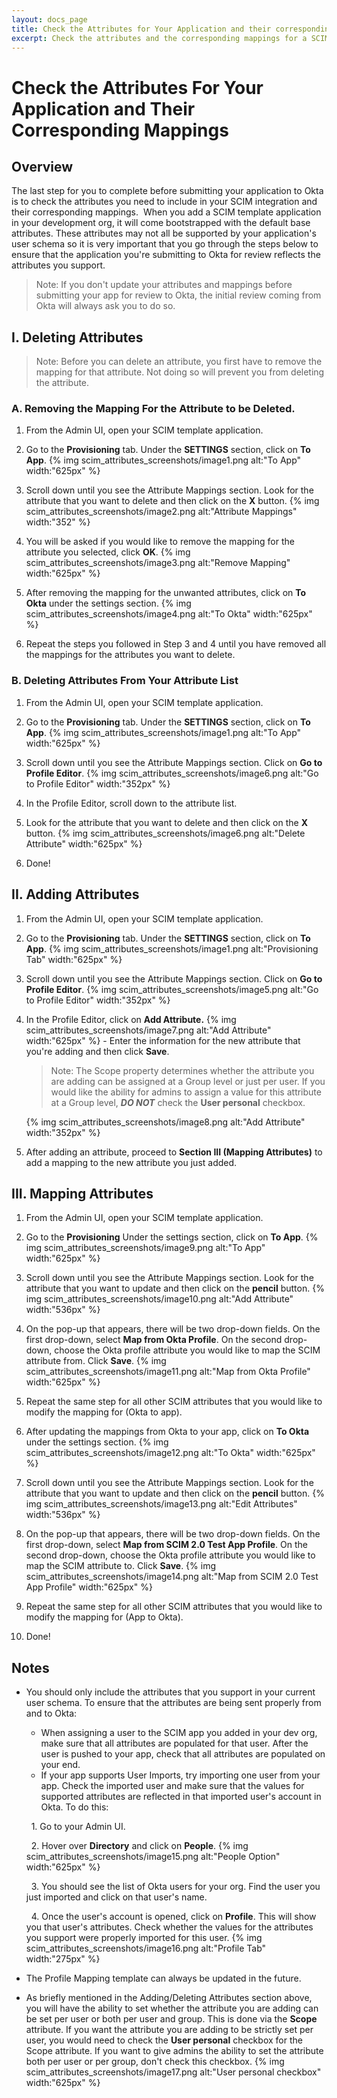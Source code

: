 ```yaml
---
layout: docs_page
title: Check the Attributes for Your Application and their corresponding Mappings
excerpt: Check the attributes and the corresponding mappings for a SCIM app that has been created through the app wizard.
---
```


# Check the Attributes For Your Application and Their Corresponding Mappings #


## Overview ##

The last step for you to complete before submitting your application to
Okta is to check the attributes you need to include in your SCIM
integration and their corresponding mappings.  When you add a SCIM
template application in your development org, it will come bootstrapped
with the default base attributes. These attributes may not all be
supported by your application's user schema so it is very important that
you go through the steps below to ensure that the application you're
submitting to Okta for review reflects the attributes you support.

> Note: If you don't update your attributes and mappings before
submitting your app for review to Okta, the initial review coming from
Okta will always ask you to do so.

## I. Deleting Attributes ##


> Note: Before you can delete an attribute, you first have to remove
the mapping for that attribute. Not doing so will prevent you from
deleting the attribute.

### A. Removing the Mapping For the Attribute to be Deleted. ###


1.  From the Admin UI, open your SCIM template application.

2.  Go to the **Provisioning** tab. Under the **SETTINGS** section,
    click on **To App**.
    {% img scim_attributes_screenshots/image1.png alt:"To App" width:"625px" %}

3.  Scroll down until you see the Attribute Mappings section. Look for
    the attribute that you want to delete and then click on the **X**
    button.
    {% img scim_attributes_screenshots/image2.png alt:"Attribute Mappings" width:"352" %}

4.  You will be asked if you would like to remove the mapping for the
    attribute you selected, click **OK**.
    {% img scim_attributes_screenshots/image3.png alt:"Remove Mapping" width:"625px" %}

5.  After removing the mapping for the unwanted attributes, click on
    **To Okta** under the settings section.
    {% img scim_attributes_screenshots/image4.png alt:"To Okta" width:"625px" %}

6.  Repeat the steps you followed in Step 3 and 4 until you have removed
    all the mappings for the attributes you want to delete.

### B. Deleting Attributes From Your Attribute List ###


1.  From the Admin UI, open your SCIM template application.

2.  Go to the **Provisioning** tab. Under the **SETTINGS** section,
    click on **To App**.
    {% img scim_attributes_screenshots/image1.png alt:"To App" width:"625px" %}

3.  Scroll down until you see the Attribute Mappings section. Click on
    **Go to Profile Editor**.
    {% img scim_attributes_screenshots/image6.png alt:"Go to Profile Editor" width:"352px" %}

4.  In the Profile Editor, scroll down to the attribute list.

5.  Look for the attribute that you want to delete and then click on the
    **X** button.
    {% img scim_attributes_screenshots/image6.png alt:"Delete Attribute" width:"625px" %}

6.  Done!

## II. Adding Attributes ##


1.  From the Admin UI, open your SCIM template application.

2.  Go to the **Provisioning** tab. Under the **SETTINGS** section,
    click on **To App**.
    {% img scim_attributes_screenshots/image1.png alt:"Provisioning Tab" width:"625px" %}

3.  Scroll down until you see the Attribute Mappings section. Click on
    **Go to Profile Editor**.
    {% img scim_attributes_screenshots/image5.png alt:"Go to Profile Editor" width:"352px" %}

4.  In the Profile Editor, click on **Add Attribute.**
    {% img scim_attributes_screenshots/image7.png alt:"Add Attribute" width:"625px" %}
    - Enter the information for the new attribute that you're adding
    and then click **Save**.
    > Note: The Scope property determines
    whether the attribute you are adding can be assigned at a Group
    level or just per user. If you would like the ability for admins to
    assign a value for this attribute at a Group level, ***DO NOT***
    check the **User personal** checkbox.

    {% img scim_attributes_screenshots/image8.png alt:"Add Attribute" width:"352px" %}

5.  After adding an attribute, proceed to **Section III (Mapping
    Attributes)** to add a mapping to the new attribute you just added.

## III. Mapping Attributes ##


1.  From the Admin UI, open your SCIM template application.

2.  Go to the **Provisioning** Under the settings section, click on **To
    App**.
    {% img scim_attributes_screenshots/image9.png alt:"To App" width:"625px" %}

3.  Scroll down until you see the Attribute Mappings section. Look for
    the attribute that you want to update and then click on the
    **pencil** button.
    {% img scim_attributes_screenshots/image10.png alt:"Add Attribute" width:"536px" %}

4.  On the pop-up that appears, there will be two drop-down fields. On
    the first drop-down, select **Map from Okta Profile**. On the second
    drop-down, choose the Okta profile attribute you would like to map
    the SCIM attribute from. Click **Save**.
    {% img scim_attributes_screenshots/image11.png alt:"Map from Okta Profile" width:"625px" %}

5.  Repeat the same step for all other SCIM attributes that you would
    like to modify the mapping for (Okta to app).

6.  After updating the mappings from Okta to your app, click on **To
    Okta** under the settings section.
    {% img scim_attributes_screenshots/image12.png alt:"To Okta" width:"625px" %}

7.  Scroll down until you see the Attribute Mappings section. Look for
    the attribute that you want to update and then click on the
    **pencil** button.
    {% img scim_attributes_screenshots/image13.png alt:"Edit Attributes" width:"536px" %}

8.  On the pop-up that appears, there will be two drop-down fields. On
    the first drop-down, select **Map from SCIM 2.0 Test App Profile**.
    On the second drop-down, choose the Okta profile attribute you would
    like to map the SCIM attribute to. Click **Save**.
    {% img scim_attributes_screenshots/image14.png alt:"Map from SCIM 2.0 Test App Profile" width:"625px" %}

9.  Repeat the same step for all other SCIM attributes that you would
    like to modify the mapping for (App to Okta).

10. Done!

## Notes ##


-   You should only include the attributes that you support in your
    current user schema. To ensure that the attributes are being sent
    properly from and to Okta:
    - When assigning a user to the SCIM app you added in your dev org,
    make sure that all attributes are populated for that user. After the
    user is pushed to your app, check that all attributes are populated
    on your end.
    - If your app supports User Imports, try importing one user from
    your app. Check the imported user and make sure that the values for
    supported attributes are reflected in that imported user's account
    in Okta. To do this:

      1. Go to your Admin UI.

      2. Hover over **Directory** and click on **People**.
    {% img scim_attributes_screenshots/image15.png alt:"People Option" width:"625px" %}

      3. You should see the list of Okta users for your org. Find the
    user you just imported and click on that user's name.
    
      4. Once the user's account is opened, click on **Profile**. This
    will show you that user's attributes. Check whether the values for
    the attributes you support were properly imported for this user.
    {% img scim_attributes_screenshots/image16.png alt:"Profile Tab" width:"275px" %}

-   The Profile Mapping template can always be updated in the future.

-   As briefly mentioned in the Adding/Deleting Attributes section
    above, you will have the ability to set whether the attribute you
    are adding can be set per user or both per user and group. This is
    done via the **Scope** attribute. If you want the attribute you are
    adding to be strictly set per user, you would need to check the
    **User personal** checkbox for the Scope attribute. If you want to
    give admins the ability to set the attribute both per user or per
    group, don't check this checkbox.
    {% img scim_attributes_screenshots/image17.png alt:"User personal checkbox" width:"625px" %}